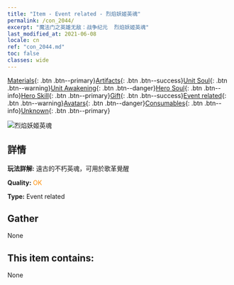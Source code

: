 ```yaml
---
title: "Item - Event related - 烈焰妖姬英魂"
permalink: /con_2044/
excerpt: "魔法门之英雄无敌：战争纪元  烈焰妖姬英魂"
last_modified_at: 2021-06-08
locale: cn
ref: "con_2044.md"
toc: false
classes: wide
---
```

 [Materials](/ItemsCN/){: .btn .btn--primary}[Artifacts](/ItemsCN/Artifacts/){: .btn .btn--success}[Unit Soul](/ItemsCN/UnitSoul/){: .btn .btn--warning}[Unit Awakening](/ItemsCN/UnitAwakening/){: .btn .btn--danger}[Hero Soul](/ItemsCN/HeroSoul/){: .btn .btn--info}[Hero Skill](/ItemsCN/HeroSkill/){: .btn .btn--primary}[Gift](/ItemsCN/Gift/){: .btn .btn--success}[Event related](/ItemsCN/Events/){: .btn .btn--warning}[Avatars](/ItemsCN/Avatars/){: .btn .btn--danger}[Consumables](/ItemsCN/Consumables/){: .btn .btn--info}[Unknown](/ItemsCN/Unknown/){: .btn .btn--primary}

 ![烈焰妖姬英魂](/images/t/juexing_502.png)

## 詳情
 **玩法詳解:** 遠古的不朽英魂，可用於歌革覺醒

 **Quality:** <span style="color: #FF8C00">OK</span>

 **Type:** Event related

## Gather

  None

## This item contains:

  None

